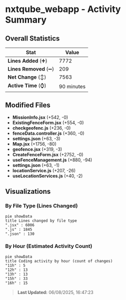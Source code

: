 # nxtqube_webapp - Activity Summary 

## Overall Statistics

| Stat                   | Value                                                             |
| ---------------------- | ----------------------------------------------------------------- |
| **Lines Added** (➕)   | 7772                                          |
| **Lines Removed** (➖) | 209                                        |
| **Net Change** (↕)    | 7563                |
| **Active Time** (⌚)   | 90 minutes |


## Modified Files
- **MissionInfo.jsx** (+542, -0)
- **ExistingFenceForm.jsx** (+554, -0)
- **checkgeofenc.js** (+236, -0)
- **fenceData.controller.js** (+360, -0)
- **settings.json** (+63, -3)
- **Map.jsx** (+1756, -80)
- **geofence.jsx** (+319, -3)
- **CreateFenceForm.jsx** (+2752, -0)
- **useFenceManagement.js** (+880, -94)
- **settings.json** (+63, -1)
- **locationService.js** (+207, -26)
- **useLocationServices.js** (+40, -2)

## Visualizations

### By File Type (Lines Changed)

```mermaid
pie showData
title Lines changed by file type
".jsx" : 6006
".js" : 1845
".json" : 130
```

### By Hour (Estimated Activity Count)

```mermaid
pie showData
title Coding activity by hour (count of changes)
"11h" : 5
"12h" : 13
"13h" : 13
"15h" : 33
"16h" : 15
```


> **Last Updated:** 06/08/2025, 16:47:23